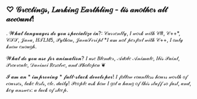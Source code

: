 ## ♡ 𝒢𝓇𝑒𝑒𝓉𝒾𝓃𝑔𝓈, 𝐿𝓊𝓇𝓀𝒾𝓃𝑔 𝐸𝒶𝓇𝓉𝒽𝓁𝒾𝓃𝑔 - 𝓉𝒾𝓈 𝒶𝓃𝑜𝓉𝒽𝑒𝓇 𝒶𝓁𝓉 𝒶𝒸𝒸𝑜𝓊𝓃𝓉!
. 
𝓦𝓱𝓪𝓽 𝓵𝓪𝓷𝓰𝓾𝓪𝓰𝓮𝓼 𝓭𝓸 𝔂𝓸𝓾 𝓼𝓹𝓮𝓬𝓲𝓪𝓵𝓲𝔃𝓮 𝓲𝓷?:
𝒞𝓊𝓇𝓇𝑒𝓃𝓉𝓁𝓎, 𝐼 𝓌𝑜𝓇𝓀 𝓌𝒾𝓉𝒽 𝒞#, 𝒞++*, 𝒞𝒮𝒮, 𝒥𝒶𝓋𝒶, 𝐻𝒯𝐿𝑀𝟧, 𝒫𝓎𝓉𝒽𝑜𝓃, 𝒥𝒶𝓋𝒶𝒮𝒸𝓇𝒾𝓅𝓉
*𝐼 𝒶𝓂 𝓃𝑜𝓉 𝓅𝑒𝓇𝒻𝑒𝒸𝓉 𝓌𝒾𝓉𝒽 𝒞++, 𝐼 𝑜𝓃𝓁𝓎 𝓀𝓃𝑜𝓌 𝑒𝓃𝑜𝓊𝑔𝒽.

𝓦𝓱𝓪𝓽 𝓭𝓸 𝔂𝓸𝓾 𝓾𝓼𝓮 𝓯𝓸𝓻 𝓪𝓷𝓲𝓶𝓪𝓽𝓲𝓸𝓷?
𝐼 𝓊𝓈𝑒 𝐵𝓁𝑒𝓃𝒹𝑒𝓇, 𝒜𝒹𝑜𝒷𝑒 𝒜𝓃𝒾𝓂𝒶𝓉𝑒, 𝐼𝒷𝒾𝓈 𝒫𝒶𝒾𝓃𝓉, 𝒫𝓇𝑜𝒸𝓇𝑒𝒶𝓉𝑒, 𝒟𝒶𝓋𝒾𝓃𝒸𝒾 𝑅𝑒𝓈𝑜𝓁𝓋𝑒, 𝒶𝓃𝒹 𝒫𝒽𝑜𝓉𝑜𝓅𝑒𝒶 ❦

𝓘 𝓪𝓶 𝓪𝓷 * 𝓲𝓶𝓹𝓻𝓸𝓿𝓲𝓷𝓰 * 𝓯𝓾𝓵𝓵-𝓼𝓽𝓪𝓬𝓴 𝓭𝓮𝓿𝓮𝓵𝓸𝓹𝓮𝓻!
𝐼 𝒻𝑜𝓁𝓁𝑜𝓌 𝒸𝑜𝓊𝓃𝓉𝓁𝑒𝓈𝓈 𝒽𝑜𝓊𝓇𝓈 𝓌𝑜𝓇𝓉𝒽 𝑜𝒻 𝒸𝑜𝓊𝓇𝓈𝑒𝓈, 𝓉𝒶𝓀𝑒 𝓉𝑒𝓈𝓉𝓈, 𝑒𝓉𝒸. 𝒹𝒶𝒾𝓁𝓎! 𝒫𝑒𝑜𝓅𝓁𝑒 𝒶𝓈𝓀 𝒽𝑜𝓌 𝐼 𝑔𝑜𝓉 𝒶 𝒽𝒶𝓃𝑔 𝑜𝒻 𝓉𝒽𝒾𝓈 𝓈𝓉𝓊𝒻𝒻 𝓈𝑜 𝒻𝒶𝓈𝓉, 𝒶𝓃𝒹, 𝓀𝑒𝓎 𝒶𝓃𝓈𝓌𝑒𝓇: 𝒶 𝓁𝒶𝒸𝓀 𝑜𝒻 𝓈𝓁𝑒𝑒𝓅.



